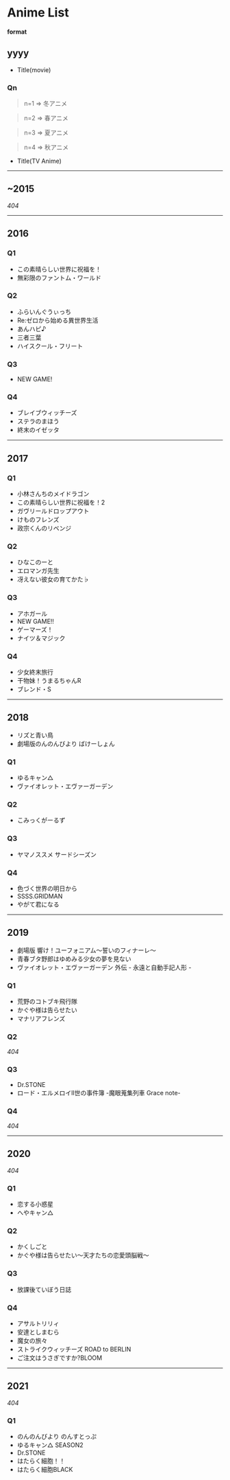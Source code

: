 # Anime List

**format**
## yyyy
- Title(movie)
### Qn
> n=1 => 冬アニメ

> n=2 => 春アニメ

> n=3 => 夏アニメ

> n=4 => 秋アニメ

- Title(TV Anime)


------
## ~2015
*404*

------
## 2016

### Q1
- この素晴らしい世界に祝福を！
- 無彩限のファントム・ワールド

### Q2
- ふらいんぐうぃっち
- Re:ゼロから始める異世界生活
- あんハピ♪
- 三者三葉
- ハイスクール・フリート

### Q3
- NEW GAME!

### Q4
- ブレイブウィッチーズ
- ステラのまほう
- 終末のイゼッタ

------
## 2017

### Q1
- 小林さんちのメイドラゴン
- この素晴らしい世界に祝福を！2
- ガヴリールドロップアウト
- けものフレンズ
- 政宗くんのリベンジ

### Q2
- ひなこのーと
- エロマンガ先生
- 冴えない彼女の育てかた♭

### Q3
- アホガール
- NEW GAME!!
- ゲーマーズ！
- ナイツ＆マジック

### Q4
- 少女終末旅行
- 干物妹！うまるちゃんR
- ブレンド・S

------
## 2018
- リズと青い鳥
- 劇場版のんのんびより ばけーしょん

### Q1
- ゆるキャン△
- ヴァイオレット・エヴァーガーデン

### Q2
- こみっくがーるず

### Q3
- ヤマノススメ サードシーズン

### Q4
- 色づく世界の明日から
- SSSS.GRIDMAN
- やがて君になる

------
## 2019
- 劇場版 響け！ユーフォニアム～誓いのフィナーレ～
- 青春ブタ野郎はゆめみる少女の夢を見ない
- ヴァイオレット・エヴァーガーデン 外伝 - 永遠と自動手記人形 -

### Q1
- 荒野のコトブキ飛行隊
- かぐや様は告らせたい
- マナリアフレンズ

### Q2
*404*

### Q3
- Dr.STONE
- ロード・エルメロイⅡ世の事件簿 -魔眼蒐集列車 Grace note-

### Q4
*404*

------
## 2020
*404*

### Q1
- 恋する小惑星
- へやキャン△

### Q2
- かくしごと
- かぐや様は告らせたい～天才たちの恋愛頭脳戦～

### Q3
- 放課後ていぼう日誌

### Q4
- アサルトリリィ
- 安達としまむら
- 魔女の旅々
- ストライクウィッチーズ ROAD to BERLIN
- ご注文はうさぎですか?BLOOM

------
## 2021
*404*

### Q1
- のんのんびより のんすとっぷ
- ゆるキャン△ SEASON2
- Dr.STONE
- はたらく細胞！！
- はたらく細胞BLACK
